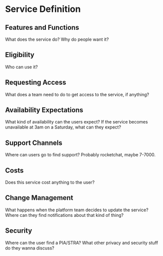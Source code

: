 # Service Definition

## Features and Functions

What does the service do? Why do people want it?

## Eligibility

Who can use it?

## Requesting Access

What does a team need to do to get access to the service, if anything?

## Availability Expectations

What kind of availability can the users expect? If the service becomes unavailable at 3am on a Saturday, what can they expect?

## Support Channels

Where can users go to find support? Probably rocketchat, maybe 7-7000.

## Costs

Does this service cost anything to the user?

## Change Management

What happens when the platform team decides to update the service? Where can they find notifications about that kind of thing?

## Security

Where can the user find a PIA/STRA? What other privacy and security stuff do they wanna discuss?
